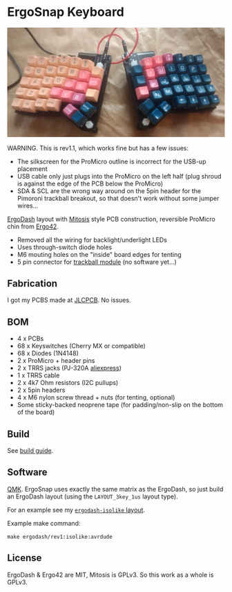 # ErgoSnap Keyboard

![ErgoSnap](ergosnap.jpg)

WARNING. This is rev1.1, which works fine but has a few issues:

 - The silkscreen for the ProMicro outline is incorrect for the USB-up placement
 - USB cable only just plugs into the ProMicro on the left half (plug shroud is
   against the edge of the PCB below the ProMicro)
 - SDA & SCL are the wrong way around on the 5pin header for the Pimoroni
   trackball breakout, so that doesn't work without some jumper wires...

[ErgoDash][1] layout with [Mitosis][2] style PCB construction, reversible ProMicro
chin from [Ergo42][3].

 - Removed all the wiring for backlight/underlight LEDs
 - Uses through-switch diode holes
 - M6 mouting holes on the "inside" board edges for tenting
 - 5 pin connector for [trackball module][4] (no software yet...)

[1]: https://github.com/omkbd/ErgoDash
[2]: https://github.com/reversebias/mitosis-hardware
[3]: https://github.com/Biacco42/Ergo42
[4]: https://shop.pimoroni.com/products/trackball-breakout

## Fabrication

I got my PCBS made at [JLCPCB][5]. No issues.

[5]: https://jlcpcb.com/

## BOM

 - 4 x PCBs
 - 68 x Keyswitches (Cherry MX or compatible)
 - 68 x Diodes (1N4148)
 - 2 x ProMicro + header pins 
 - 2 x TRRS jacks (PJ-320A [aliexpress](https://www.aliexpress.com/item/32825553898.html))
 - 1 x TRRS cable
 - 2 x 4k7 Ohm resistors (I2C pullups)
 - 2 x 5pin headers
 - 4 x M6 nylon screw thread + nuts (for tenting, optional)
 - Some sticky-backed neoprene tape (for padding/non-slip on the bottom of the
   board)

## Build

See [build guide](build_guide/).

## Software

[QMK](https://qmk.fm/). ErgoSnap uses exactly the same matrix as the ErgoDash,
so just build an ErgoDash layout (using the `LAYOUT_3key_1us` layout type).

For an example see my [`ergodash-isolike` layout](https://github.com/tcrs/qmk_firmware/tree/ergosnap-isolike).

Example make command:

	make ergodash/rev1:isolike:avrdude

## License

ErgoDash & Ergo42 are MIT, Mitosis is GPLv3. So this work as a whole is GPLv3.
